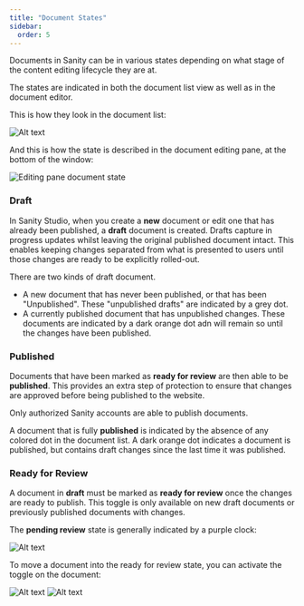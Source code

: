 ```yaml
---
title: "Document States"
sidebar:
  order: 5
---
```


Documents in Sanity can be in various states depending on what stage of the content editing lifecycle they are at.

The states are indicated in both the document list view as well as in the document editor.

This is how they look in the document list:

![Alt text](@assets//document-states-01@2x.png)

And this is how the state is described in the document editing pane, at the bottom of the window:

![Editing pane document state](@assets//document-states-02@2x.png)

### Draft

In Sanity Studio, when you create a **new** document or edit one that has already been published, a **draft** document is created. Drafts capture in progress updates whilst leaving the original published document intact. This enables keeping changes separated from what is presented to users until those changes are ready to be explicitly rolled-out.

There are two kinds of draft document.

- A new document that has never been published, or that has been "Unpublished". These "unpublished drafts" are indicated by a grey dot.
- A currently published document that has unpublished changes. These documents are indicated by a dark orange dot adn will remain so until the changes have been published.

### Published

Documents that have been marked as **ready for review** are then able to be **published**. This provides an extra step of protection to ensure that changes are approved before being published to the website.

Only authorized Sanity accounts are able to publish documents.

A document that is fully **published** is indicated by the absence of any colored dot in the document list. A dark orange dot indicates a document is published, but contains draft changes since the last time it was published.

### Ready for Review

A document in **draft** must be marked as **ready for review** once the changes are ready to publish. This toggle is only available on new draft documents or previously published documents with changes.

The **pending review** state is generally indicated by a purple clock:

![Alt text](@assets//pending-review.png)

To move a document into the ready for review state, you can activate the toggle on the document:

![Alt text](@assets//publish-unavailable.png)
![Alt text](@assets//publish-ready.png)
